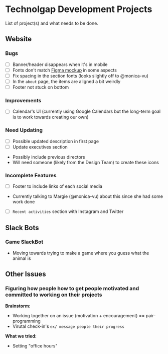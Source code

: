 # Technolgap Development Projects
List of project(s) and what needs to be done. 

## Website
### Bugs 
- [ ] Banner/header disappears when it's in mobile
- [ ] Fonts don't match [Figma mockup](https://www.figma.com/file/ciTL29R7gAaKkipH6v8QLL/Technolgap-official-Mockups?node-id=483%3A0) in some aspects
- [ ] Fix spacing in the section fonts (looks slightly off to @monica-vu) 
- [ ] In the `about` page, the items are aligned a bit weirdly 
- [ ] Footer not stuck on bottom 

### Improvements
- [ ] Calendar's UI (currently using Google Calendars but the long-term goal is to work towards creating our own)  

### Need Updating 
- [ ] Possible updated description in first page 
- [ ] Update executives section 
* Possibly include previous directors 
* Will need someone (likely from the Design Team) to create these icons 

### Incomplete Features 
- [ ] Footer to include links of each social media 
* Currently talking to Margie (@monica-vu) about this since she had some work done 
- [ ] `Recent activities` section with Instagram and Twitter 

## Slack Bots 
### Game SlackBot 
* Moving towards trying to make a game where you guess what the animal is 

## Other Issues
### Figuring how people how to get people motivated and committed to working on their projects 
<b> Brainstorm: </b> 
- Working together on an issue (motivation + encouragement) == pair-programming
- Virutal check-in's `ex/ message people their progress` 

<b> What we tried: </b> 
- Setting "office hours" 
